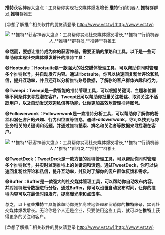**推特**获客神器大盘点：工具帮你实现社交媒体爆发增长,**推特**行销机器人,**推特**群群发,**推特**群推王

[😍想了解推广相关软件的朋友请登录 http://www.vst.tw](http://www.vst.tw)

 <center><img src="https://vst.tw/MP4/tuiguang/png/8.png" alt="**推特**获客神器大盘点：工具帮你实现社交媒体爆发增长,**推特**行销机器人,**推特**群群发,**推特**群推王"></center>

**😄然而，要想让**推特**成为你的获客神器，需要正确的策略和工具。以下是一些可帮助你实现社交媒体爆发增长的**推特**工具：**

**😄Hootsuite：Hootsuite是一款强大的社交媒体管理工具，可以帮助你同时管理多个**推特**账号，并自动发布内容。通过Hootsuite，你可以快速回复粉丝评论和私信，提升互动率，并且还可以分析**推特**账号数据，了解你的客户群体兴趣和行为。**

**😄Tweepi：Tweepi是一款智能的**推特**管理工具，可以根据关键词、主题和位置等不同条件来寻找潜在客户。Tweepi还可以帮助你批量关注粉丝、取消关注不活跃用户，以及自动发送欢迎私信等功能，让你更加高效地管理**推特**账号。**

**😄Followerwonk：Followerwonk是一款**推特**分析工具，可以帮助你了解你的粉丝和潜在客户的兴趣、行为和位置等信息。通过Followerwonk，你可以找到与你业务相关的关键词和话题，并通过**推特**搜索、排名和关注者等数据来寻找潜在客户。**

 <center><img src="https://vst.tw/MP4/tuiguang/png/6.png" alt="**推特**获客神器大盘点：工具帮你实现社交媒体爆发增长,**推特**行销机器人,**推特**群群发,**推特**群推王"></center>

**😄TweetDeck：TweetDeck是一款方便的**推特**管理工具，可以帮助你同时管理多个**推特**账号，并实时监测**推特**上的关键词和话题。通过TweetDeck，你可以快速回复粉丝评论和私信，提升互动率，并及时了解你的客户群体反馈和需求。**

**😄Buffer：Buffer是一款强大的社交媒体管理工具，可以帮助你自动发布内容，并对**推特**账号数据进行分析。通过Buffer，你可以设置自动发布时间，让你的**推特**内容可以在最佳时段发布，提高曝光率和点击率。**

总之，以上这些**推特**工具能够帮助你更加高效地管理和营销你的**推特**账号，实现社交媒体爆发增长。无论你是个人还是企业，只要使用这些工具，就可以在**推特**上获得更多的关注和客户。

[😍想了解推广相关软件的朋友请登录 http://www.vst.tw](http://www.vst.tw)



